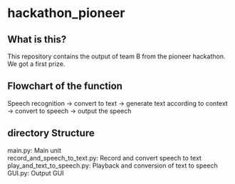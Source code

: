 # hackathon_pioneer
## What is this?
This repository contains the output of team B from the pioneer hackathon.
We got a first prize.
## Flowchart of the function
Speech recognition -> convert to text -> generate text according to context -> convert to speech -> output the speech  
## directory Structure 
  main.py: Main unit  
  record_and_speech_to_text.py: Record and convert speech to text  
  play_and_text_to_speech.py: Playback and conversion of text to speech  
  GUI.py: Output GUI  
